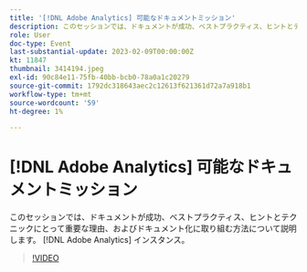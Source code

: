 ```yaml
---
title: '[!DNL Adobe Analytics] 可能なドキュメントミッション'
description: このセッションでは、ドキュメントが成功、ベストプラクティス、ヒントとテクニックにとって重要な理由、およびドキュメント化に取り組む方法について説明します。 [!DNL Adobe Analytics] インスタンス。 2022年6月
role: User
doc-type: Event
last-substantial-update: 2023-02-09T00:00:00Z
kt: 11847
thumbnail: 3414194.jpeg
exl-id: 90c84e11-75fb-40bb-bcb0-78a0a1c20279
source-git-commit: 1792dc318643aec2c12613f621361d72a7a918b1
workflow-type: tm+mt
source-wordcount: '59'
ht-degree: 1%

---
```


# [!DNL Adobe Analytics] 可能なドキュメントミッション

このセッションでは、ドキュメントが成功、ベストプラクティス、ヒントとテクニックにとって重要な理由、およびドキュメント化に取り組む方法について説明します。 [!DNL Adobe Analytics] インスタンス。

>[!VIDEO](https://video.tv.adobe.com/v/3414194/?quality=12&learn=on)
